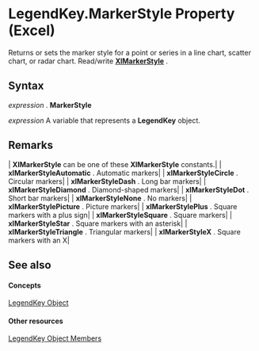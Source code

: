 
# LegendKey.MarkerStyle Property (Excel)

Returns or sets the marker style for a point or series in a line chart, scatter chart, or radar chart. Read/write  **[XlMarkerStyle](404f138e-b3ed-556e-23e8-105114c2f66b.md)** .


## Syntax

 _expression_ . **MarkerStyle**

 _expression_ A variable that represents a **LegendKey** object.


## Remarks





| **XlMarkerStyle** can be one of these **XlMarkerStyle** constants.|
| **xlMarkerStyleAutomatic** . Automatic markers|
| **xlMarkerStyleCircle** . Circular markers|
| **xlMarkerStyleDash** . Long bar markers|
| **xlMarkerStyleDiamond** . Diamond-shaped markers|
| **xlMarkerStyleDot** . Short bar markers|
| **xlMarkerStyleNone** . No markers|
| **xlMarkerStylePicture** . Picture markers|
| **xlMarkerStylePlus** . Square markers with a plus sign|
| **xlMarkerStyleSquare** . Square markers|
| **xlMarkerStyleStar** . Square markers with an asterisk|
| **xlMarkerStyleTriangle** . Triangular markers|
| **xlMarkerStyleX** . Square markers with an X|

## See also


#### Concepts


[LegendKey Object](2d806a8f-2fed-e6f6-bb76-7339fa692cbb.md)
#### Other resources


[LegendKey Object Members](c6d7e301-0487-7b7a-047c-1faa88694971.md)
